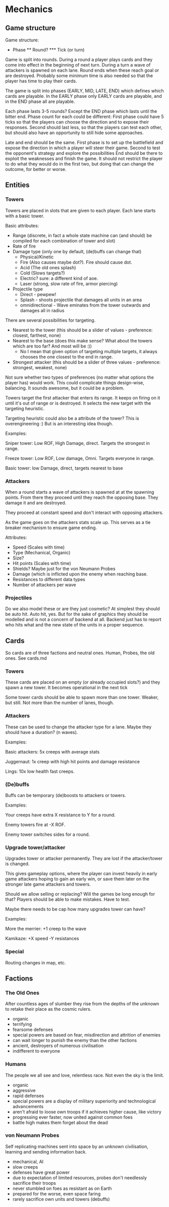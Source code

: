 # Mechanics

## Game structure

Game structure:
* Phase
** Round?
*** Tick (or turn)

Game is split into rounds. During a round a player plays cards and they
come into effect in the beginning of next turn. During a turn a wave
of attackers is spawned on each lane. Round ends when these reach goal
or are destroyed. Probably some minimum time is also needed so that
the player has time to play their cards.


The game is split into phases (EARLY, MID, LATE, END) which defines which
cards are playable. In the EARLY phase only EARLY cards are playable,
and in the END phase all are playable.


Each phase lasts 3-5 rounds? Except the END phase which lasts until the bitter end.
Phase count for each could be different:
First phase could have 5 ticks so that the players can choose the direction and to expose their responses.
Second should last less, so that the players can test each other, but should also have an opportunity to still hide
some approaches.


Late and end should be the same.
First phase is to set up the battlefield and expose the direction in which a player will steer their game.
Second to test the opponent's strategy and explore the possibilities
End should be there to exploit the weaknesses and finish the game. It should not restrict the player to do what they
would do in the first two, but doing that can change the outcome, for better or worse.

## Entities

### Towers

Towers are placed in slots that are given to each player. Each lane starts with a basic tower.

Basic attributes:

* Range (discrete, in fact a whole state machine can (and should) be compiled for each combination of tower and slot)
* Rate of fire
* Damage type (only one by default, (de)buffs can change that)
  * Physical/Kinetic
  * Fire (Also causes maybe dot?). Fire should cause dot.
  * Acid (The old ones splash)
  * Cold (Slows targets?)
  * Electric? sure: a different kind of aoe.
  * Laser (strong, slow rate of fire, armor piercing)
* Projectile type
  * Direct - pewpew!
  * Splash - shoots projectile that damages all units in an area
  * omnidirectional - Wave eminates from the tower outwards and damages all in radius

There are several possibilities for targeting.
* Nearest to the tower (this should be a slider of values - preference: closest, farthest, none)
* Nearest to the base (does this make sense? What about the towers which are too far? And most will be :))
  * No I mean that given option of targeting multiple targets, it always chooses the one closest to the end in range.
* Strongest attacker (this should be a slider of three values - preference: strongest, weakest, none)

Not sure whether two types of preferences (no matter what options the player has) would work. This could complicate
things design-wise, balancing. It sounds awesome, but it could be a problem.

Towers target the first attacker that enters its range. It keeps on
firing on it until it's out of range or is destroyed. It selects the
new target with the targeting heuristic.

Targeting heuristic could also be a attribute of the tower? This is overengineering :) But is an interesting idea though.

Examples:

Sniper tower: Low ROF, High Damage, direct. Targets the strongest in range.

Freeze tower: Low ROF, Low damage, Omni. Targets everyone in range.

Basic tower: low Damage, direct, targets nearest to base

### Attackers

When a round starts a wave of attackers is spawned at at the spawning
points. From there they proceed until they reach the opposing
base. They damage it and are destroyed.

They proceed at constant speed and don't interact with opposing attackers.

As the game goes on the attackers stats scale up. This serves as a tie
breaker mechanism to ensure game ending.

Attributes:
* Speed (Scales with time)
* Type (Mechanical, Organic)
* Size?
* Hit points (Scales with time)
* Shields? Maybe just for the von Neumann Probes
* Damage (which is inflicted upon the enemy when reaching base.
* Resistances to different data types
* Number of attackers per wave


### Projectiles

Do we also model these or are they just cosmetic? At simplest they should be auto hit.
Auto hit, yes. But for the sake of graphics they should be modelled and is not a concern of backend at all.
Backend just has to report who hits what and the new state of the units in a proper sequence.

## Cards

So cards are of three factions and neutral ones. Human, Probes, the old ones. See cards.md

### Towers

These cards are placed on an empty (or already occupied slots?) and they spawn a new tower. It becomes operational in
the next tick

Some tower cards should be able to spawn more than one tower. Weaker, but still. Not more than the number of lanes, though.

### Attackers

These can be used to change the attacker type for a lane. Maybe they should have a duration? (n waves).

Examples:

Basic attackers: 5x creeps with average stats

Juggernaut: 1x creep with high hit points and damage resistance

Lings: 10x low health fast creeps.

### (De)buffs

Buffs can be temporary (de)boosts to attackers or towers.

Examples:

Your creeps have extra X resistance to Y for a round.

Enemy towers fire at -X ROF.

Enemy tower switches sides for a round.

### Upgrade tower/attacker

Upgrades tower or attacker permanently. They are lost if the attacker/tower is changed.

This gives gameplay options, where the player can invest heavily in
early game attackers hoping to gain an early win, or save them later
on the stronger late game attackers and towers.

Should we allow selling or replacing? Will the games be long enough for that? Players should be able to make mistakes. Have to test.

Maybe there needs to be cap how many upgrades tower can have?

Examples:

More the merrier: +1 creep to the wave

Kamikaze: +X speed -Y resistances

### Special

Routing changes in map, etc.


## Factions

### The Old Ones

After countless ages of slumber they rise from the depths of the unknown to retake their place as the cosmic rulers.

* organic
* terrifying
* fearsome defenses
* special powers are based on fear, misdirection and attrition of enemies
* can wait longer to punish the enemy than the other factions
* ancient, destroyers of numerous civilisation
* indifferent to everyone

### Humans

The people we all see and love, relentless race. Not even the sky is the limit.

* organic
* aggressive
* rapid defenses
* special powers are a display of military superiority and technological advancements
* aren't afraid to loose own troops if it achieves higher cause, like victory
* progressing ever faster, now united against common foes
* battle high makes them forget about the dead

### von Neumann Probes

Self replicating machines sent into space by an unknown civilisation, learning and sending information back.

* mechanical, AI
* slow creeps
* defenses have great power
* due to expectation of limited resources, probes don't needlessly sacrifice their troops
* never stumbled on foes as resistant as on Earth
* prepared for the worse, even space faring
* rarely sacrifice own units and towers (debuffs)
